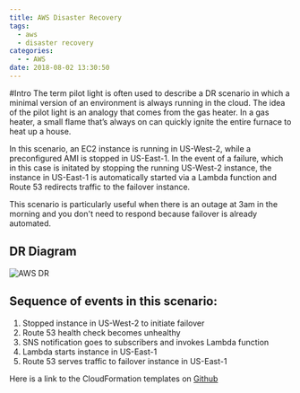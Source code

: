 ```yaml
---
title: AWS Disaster Recovery
tags:
  - aws
  - disaster recovery
categories:
  - - AWS
date: 2018-08-02 13:30:50
---
```


#Intro
The term pilot light is often used to describe a DR scenario in which a minimal version of an environment is always running in the cloud. The idea of the pilot light is an analogy that comes from the gas heater. In a gas heater, a small flame that’s always on can quickly ignite the entire furnace to heat up a house.

In this scenario, an EC2 instance is running in US-West-2, while a preconfigured AMI is stopped in US-East-1. In the event of a failure, which in this case is initated by stopping the running US-West-2 instance, the instance in US-East-1 is automatically started via a Lambda function and Route 53 redirects traffic to the failover instance. 

This scenario is particularly useful when there is an outage at 3am in the morning and you don't need to respond because failover is already automated. 

## DR Diagram
![AWS DR](https://user-images.githubusercontent.com/23042063/42403841-0408b49a-8139-11e8-8434-c13dac0b633f.png)

## Sequence of events in this scenario:
1. Stopped instance in US-West-2 to initiate failover
2. Route 53 health check becomes unhealthy
3. SNS notification goes to subscribers and invokes Lambda function
4. Lambda starts instance in US-East-1
5. Route 53 serves traffic to failover instance in US-East-1

Here is a link to the CloudFormation templates on [Github](https://github.com/bgreengo/aws-dr)

<!--
## DR Video Demo
{% youtube tXNWMlKe1Do %}
-->



